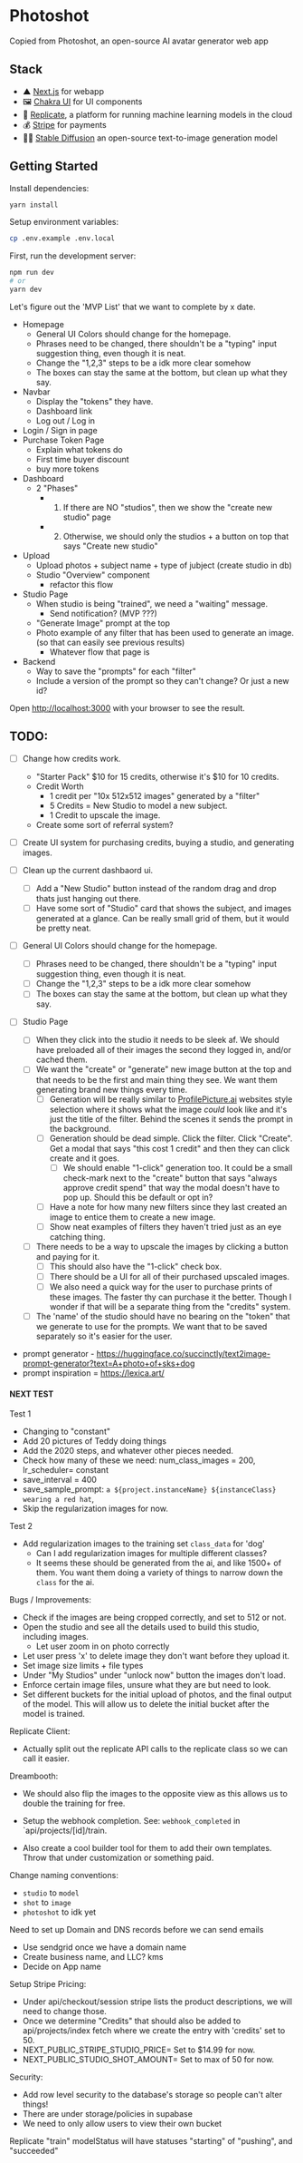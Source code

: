 # Photoshot

Copied from Photoshot, an open-source AI avatar generator web app

## Stack

- ▲ [Next.js](https://nextjs.org/) for webapp
- 🖼 [Chakra UI](https://chakra-ui.com/) for UI components
- 🧠 [Replicate](https://replicate.com/), a platform for running machine learning models in the cloud
- 💰 [Stripe](https://stripe.com/) for payments
- 👩‍🎨 [Stable Diffusion](https://replicate.com/stability-ai/stable-diffusion) an open-source text-to-image generation model

## Getting Started

Install dependencies:

```bash
yarn install
```

Setup environment variables:

```bash
cp .env.example .env.local
```

First, run the development server:

```bash
npm run dev
# or
yarn dev
```

Let's figure out the 'MVP List' that we want to complete by x date.

- Homepage
  - General UI Colors should change for the homepage.
  - Phrases need to be changed, there shouldn't be a "typing" input suggestion thing, even though it is neat.
  - Change the "1,2,3" steps to be a idk more clear somehow
  - The boxes can stay the same at the bottom, but clean up what they say.
- Navbar
  - Display the "tokens" they have.
  - Dashboard link
  - Log out / Log in
- Login / Sign in page
- Purchase Token Page
  - Explain what tokens do
  - First time buyer discount
  - buy more tokens
- Dashboard
  - 2 "Phases"
    - 1. If there are NO "studios", then we show the "create new studio" page
    - 2. Otherwise, we should only the studios + a button on top that says "Create new studio"
- Upload
  - Upload photos + subject name + type of jubject (create studio in db)
  - Studio "Overview" component
    - refactor this flow
- Studio Page
  - When studio is being "trained", we need a "waiting" message.
    - Send notification? (MVP ???)
  - "Generate Image" prompt at the top
  - Photo example of any filter that has been used to generate an image. (so that can easily see previous results)
    - Whatever flow that page is
- Backend
  - Way to save the "prompts" for each "filter"
  - Include a version of the prompt so they can't change? Or just a new id?

Open [http://localhost:3000](http://localhost:3000) with your browser to see the result.

## TODO:

- [ ] Change how credits work.
  - "Starter Pack" $10 for 15 credits, otherwise it's $10 for 10 credits.
  - Credit Worth
    - 1 credit per "10x 512x512 images" generated by a "filter"
    - 5 Credits = New Studio to model a new subject.
    - 1 Credit to upscale the image.
  - Create some sort of referral system?
- [ ] Create UI system for purchasing credits, buying a studio, and generating images.
- [ ] Clean up the current dashbaord ui.
  - [ ] Add a "New Studio" button instead of the random drag and drop thats just hanging out there.
  - [ ] Have some sort of "Studio" card that shows the subject, and images generated at a glance. Can be really small grid of them, but it would be pretty neat.
- [ ] General UI Colors should change for the homepage.
  - [ ] Phrases need to be changed, there shouldn't be a "typing" input suggestion thing, even though it is neat.
  - [ ] Change the "1,2,3" steps to be a idk more clear somehow
  - [ ] The boxes can stay the same at the bottom, but clean up what they say.
- [ ] Studio Page

  - [ ] When they click into the studio it needs to be sleek af. We should have preloaded all of their images the second they logged in, and/or cached them.
  - [ ] We want the "create" or "generate" new image button at the top and that needs to be the first and main thing they see. We want them generating brand new things every time.
    - [ ] Generation will be really similar to [ProfilePicture.ai](https://www.profilepicture.ai/) websites style selection where it shows what the image _could_ look like and it's just the title of the filter. Behind the scenes it sends the prompt in the background.
    - [ ] Generation should be dead simple. Click the filter. Click "Create". Get a modal that says "this cost 1 credit" and then they can click create and it goes.
      - [ ] We should enable "1-click" generation too. It could be a small check-mark next to the "create" button that says "always approve credit spend" that way the modal doesn't have to pop up. Should this be default or opt in?
    - [ ] Have a note for how many new filters since they last created an image to entice them to create a new image.
    - [ ] Show neat examples of filters they haven't tried just as an eye catching thing.
  - [ ] There needs to be a way to upscale the images by clicking a button and paying for it.
    - [ ] This should also have the "1-click" check box.
    - [ ] There should be a UI for all of their purchased upscaled images.
    - [ ] We also need a quick way for the user to purchase prints of these images. The faster thy can purchase it the better. Though I wonder if that will be a separate thing from the "credits" system.
  - [ ] The 'name' of the studio should have no bearing on the "token" that we generate to use for the prompts. We want that to be saved separately so it's easier for the user.

- prompt generator - https://huggingface.co/succinctly/text2image-prompt-generator?text=A+photo+of+sks+dog
- prompt inspiration = https://lexica.art/

#### NEXT TEST

Test 1

- Changing to "constant"
- Add 20 pictures of Teddy doing things
- Add the 2020 steps, and whatever other pieces needed.
- Check how many of these we need: num_class_images = 200, lr_scheduler= constant
- save_interval = 400
- save_sample_prompt: `a ${project.instanceName} ${instanceClass} wearing a red hat`,
- Skip the regularization images for now.

Test 2

- Add regularization images to the training set `class_data` for 'dog'
  - Can I add regularization images for multiple different classes?
  - It seems these should be generated from the ai, and like 1500+ of them. You want them doing a variety of things to narrow down the `class` for the ai.

Bugs / Improvements:

- Check if the images are being cropped correctly, and set to 512 or not.
- Open the studio and see all the details used to build this studio, including images.
  - Let user zoom in on photo correctly
- Let user press 'x' to delete image they don't want before they upload it.
- Set image size limits + file types
- Under "My Studios" under "unlock now" button the images don't load.
- Enforce certain image files, unsure what they are but need to look.
- Set different buckets for the initial upload of photos, and the final output of the model. This will allow us to delete the initial bucket after the model is trained.

Replicate Client:

- Actually split out the replicate API calls to the replicate class so we can call it easier.

Dreambooth:

- We should also flip the images to the opposite view as this allows us to double the training for free.
- Setup the webhook completion. See: `webhook_completed` in `api/projects/[id]/train.

- Also create a cool builder tool for them to add their own templates. Throw that under customization or something paid.

Change naming conventions:

- `studio` to `model`
- `shot` to `image`
- `photoshot` to idk yet

Need to set up Domain and DNS records before we can send emails

- Use sendgrid once we have a domain name
- Create business name, and LLC? kms
- Decide on App name

Setup Stripe Pricing:

- Under api/checkout/session stripe lists the product descriptions, we will need to change those.
- Once we determine "Credits" that should also be added to api/projects/index fetch where we create the entry with 'credits' set to 50.
- NEXT_PUBLIC_STRIPE_STUDIO_PRICE= Set to $14.99 for now.
- NEXT_PUBLIC_STUDIO_SHOT_AMOUNT= Set to max of 50 for now.

Security:

- Add row level security to the database's storage so people can't alter things!
- There are under storage/policies in supabase
- We need to only allow users to view their own bucket

Replicate "train" modelStatus will have statuses "starting" of "pushing", and "succeeded"
